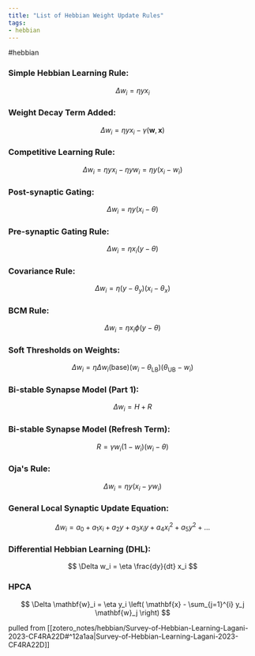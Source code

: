 ```yaml
---
title: "List of Hebbian Weight Update Rules"
tags:
- hebbian
---
```

 #hebbian 

### Simple Hebbian Learning Rule:
$$ \Delta w_i = \eta y x_i $$

### Weight Decay Term Added:
$$ \Delta w_i = \eta y x_i - \gamma(\mathbf{w}, \mathbf{x}) $$

### Competitive Learning Rule:
$$ \Delta w_i = \eta y x_i - \eta y w_i = \eta y (x_i - w_i) $$

### Post-synaptic Gating:
$$ \Delta w_i = \eta y (x_i - \theta) $$

### Pre-synaptic Gating Rule:
$$ \Delta w_i = \eta x_i (y - \theta) $$

### Covariance Rule:
$$ \Delta w_i = \eta (y - \theta_y) (x_i - \theta_x) $$

### BCM Rule:
$$ \Delta w_i = \eta x_i \phi(y - \theta) $$

### Soft Thresholds on Weights:
$$ \Delta w_i = \eta \Delta w_i(\text{base}) (w_i - \theta_{\text{LB}}) (\theta_{\text{UB}} - w_i) $$

### Bi-stable Synapse Model (Part 1):
$$ \Delta w_i = H + R $$

### Bi-stable Synapse Model (Refresh Term):
$$ R = \gamma w_i (1 - w_i) (w_i - \theta) $$

### Oja's Rule:
$$ \Delta w_i = \eta y (x_i - y w_i) $$

### General Local Synaptic Update Equation:
$$ \Delta w_i = a_0 + a_1 x_i + a_2 y + a_3 x_i y + a_4 x_i^2 + a_5 y^2 + \ldots $$

### Differential Hebbian Learning (DHL):
$$ \Delta w_i = \eta \frac{dy}{dt} x_i $$
### HPCA
$$
\Delta \mathbf{w}_i = \eta y_i \left( \mathbf{x} - \sum_{j=1}^{i} y_j \mathbf{w}_j \right)
$$

pulled from [[zotero_notes/hebbian/Survey-of-Hebbian-Learning-Lagani-2023-CF4RA22D#^12a1aa|Survey-of-Hebbian-Learning-Lagani-2023-CF4RA22D]]